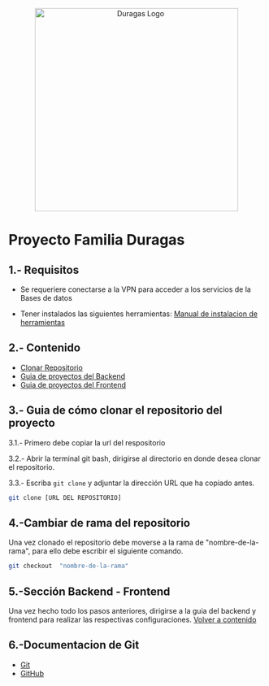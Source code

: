 <p align="center"><a href="#" target="_blank"><img src="https://duragaspromo.com/img/logo.png" width="400" alt="Duragas Logo"></a></p>

# Proyecto Familia Duragas

## 1.- Requisitos

- Se requeriere conectarse a la VPN para acceder a los servicios de la Bases de datos

 - Tener instalados las siguientes herramientas:  [Manual de instalacion de herramientas](https://github.com/JoelBaj/API/blob/main/Herramientas.md)

## 2.- Contenido

- [Clonar Repositorio](#guia-de-cómo-clonar-el-repositorio-del-proyecto)
- [Guia de proyectos del Backend](https://github.com/JoelBaj/API/blob/main/backend.md)
- [Guia de proyectos del Frontend](https://github.com/JoelBaj/API/blob/main/frontend.md)

## 3.- Guia de cómo clonar el repositorio del proyecto

3.1.- Primero debe copiar la url del respositorio

3.2.- Abrir la terminal git bash, dirigirse al directorio en donde desea clonar el repositorio.

3.3.- Escriba `git clone` y adjuntar la dirección URL que ha copiado antes.

```bash
git clone [URL DEL REPOSITORIO]
```

## 4.-Cambiar de rama del repositorio

Una vez clonado el repositorio debe moverse a la rama de "nombre-de-la-rama", para ello debe escribir el siguiente comando. 

```bash
git checkout  "nombre-de-la-rama"
```

## 5.-Sección Backend - Frontend
Una vez hecho todo los pasos anteriores, dirigirse a la guia del backend y frontend para realizar las respectivas configuraciones. [Volver a contenido](#contenido) 


## 6.-Documentacion de Git
- [Git](https://git-scm.com/docs/git/es)
- [GitHub](https://docs.github.com/es/repositories/creating-and-managing-repositories/cloning-a-repository)

